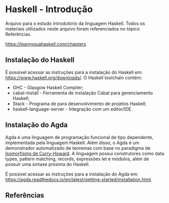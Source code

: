 # Haskell - Introdução

Arquivo para o estudo introdutório da linguagem Haskell. Todos os materiais utilizados neste arquivo foram referenciados no tópico Referências.

https://learnyouahaskell.com/chapters

## Instalação do Haskell

É possível acessar as instruções para a instalação do Haskell em: <https://www.haskell.org/downloads/>. O Haskell toolchain contém:

- GHC - Glasgow Haskell Compiler;
- cabal-install - Ferramenta de instalação Cabal para gerenciamento Haskell;
- Stack - Programa de para desenvolvimento de projetos Haskell;
- haskell-language-server - Integração com um editor/IDE.

## Instalação do Agda

Agda é uma linguagem de programação funcional de tipo dependente, implementada pela linguagem Haskell. Além disso, o Agda é um demonstrador automatizado de teoremas com base no paradigma de <a href=https://pt.wikipedia.org/wiki/Isomorfismo_de_Curry-Howard>Isomorfismo de Curry-Howard</a>. A linguagem possui construtores como data types, pattern matching, records, expressões let e módulos, além de possuir uma sintaxe próxima do Haskell. 

É possível acessar as instruções para a instalação do Agda em: <https://agda.readthedocs.io/en/latest/getting-started/installation.html>.

## Referências

